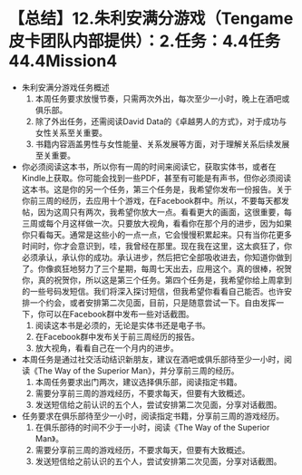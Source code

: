# 【总结】12.朱利安满分游戏（Tengame皮卡团队内部提供）：2.任务：4.4任务44.4Mission4

-   朱利安满分游戏任务概述
    1.  本周任务要求放慢节奏，只需两次外出，每次至少一小时，晚上在酒吧或俱乐部。
    2.  除了外出任务，还需阅读David Data的《卓越男人的方式》，对于成功与女性关系至关重要。
    3.  书籍内容涵盖男性与女性能量、关系发展等方面，对于理解关系后续发展至关重要。
-   你必须阅读这本书，所以你有一周的时间来阅读它，获取实体书，或者在Kindle上获取。你可能会找到一些PDF，甚至有可能是有声书，但你必须阅读这本书。这是你的另一个任务，第三个任务是，我希望你发布一份报告。关于你前三周的经历，去应用十个游戏，在Facebook群中。所以，不要每天都发帖，因为这周只有两次，我希望你放大一点。看看更大的画面，这很重要，每三周或每个月这样做一次。只要放大视角，看看你在那个月的进步，因为如果你只看每天。通常是这些小的一点一点，它会慢慢积累起来。只有当你花更多时间时，你才会意识到，哇，我曾经在那里。现在我在这里，这太疯狂了，你必须承认，承认你的成功。承认进步，然后把它全部吸收进去，你知道你做到了。你像疯狂地努力了三个星期，每周七天出去，应用这个。真的很棒，祝贺你，真的祝贺你，所以这是第三个任务。第四个任务是，我希望你给上周拿到的一些号码发短信。我们将深入探讨短信，但我希望你看看自己能否。也许安排一个约会，或者安排第二次见面，目前，只是随意尝试一下。自由发挥一下，你可以在Facebook群中发布一些对话截图。 
    1.  阅读这本书是必须的，无论是实体书还是电子书。
    2.  在Facebook群中发布关于前三周经历的报告。
    3.  放大视角，看看自己在一个月内的进步。
-   本周任务是通过社交活动结识新朋友，建议在酒吧或俱乐部待至少一小时，阅读《The Way of the Superior Man》，并分享前三周的经历。
    1.  本周任务要求出门两次，建议选择俱乐部，阅读指定书籍。
    2.  需要分享前三周的游戏经历，不要求每天，但要有大致概述。
    3.  发送短信给之前认识的五个人，尝试安排第二次见面，分享对话截图。
-   任务要求在俱乐部待至少一小时，阅读指定书籍，分享前三周的游戏经历。
    1.  在俱乐部待的时间不少于一小时，阅读《The Way of the Superior Man》。
    2.  需要分享前三周的游戏经历，不要求每天，但要有大致概述。
    3.  发送短信给之前认识的五个人，尝试安排第二次见面，分享对话截图。
